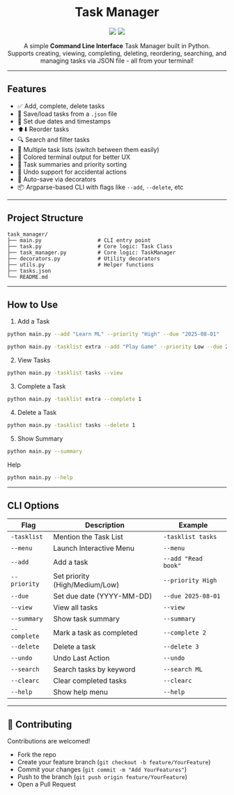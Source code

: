 <h1 align = "center"> Task Manager </h1>

<p align="center">
  <img src="https://img.shields.io/badge/Python-3.8+-blue?logo=python&logoColor=white" />
  <img src="https://img.shields.io/badge/Interface-CLI-informational" />
</p>

<p align = "center">
  A simple <b>Command Line Interface</b> Task Manager built in Python.<br/>Supports creating, viewing, completing, deleting, reordering, searching, and managing tasks via JSON file - all from your terminal!
</p>

---

## Features
- ✅ Add, complete, delete tasks
- 📄 Save/load tasks from a `.json` file
- 📆 Set due dates and timestamps
- ⬆️⬇️ Reorder tasks
- 🔍 Search and filter tasks
- 🎯 Multiple task lists (switch between them easily)
- 🎨 Colored terminal output for better UX
- 🧠 Task summaries and priority sorting
- 🔁 Undo support for accidental actions
- 🔧 Auto-save via decorators
- 📦 Argparse-based CLI with flags like `--add`, `--delete`, etc

---

## Project Structure
```
task_manager/
├── main.py                  # CLI entry point
├── task.py                  # Core logic: Task Class
├── task_manager.py          # Core logic: TaskManager
├── decorators.py            # Utility decorators
├── utils.py                 # Helper functions
├── tasks.json
└── README.md
```

---

## How to Use
1. Add a Task
```bash
python main.py --add "Learn ML" --priority "High" --due "2025-08-01"
```
```bash
python main.py -tasklist extra --add "Play Game" --priority Low --due 2025-09-01
```

2. View Tasks
```bash
python main.py -tasklist tasks --view
```

3. Complete a Task
```bash
python main.py -tasklist extra --complete 1
```

4. Delete a Task
```bash
python main.py -tasklist tasks --delete 1
```

5. Show Summary
```bash
python main.py --summary
```

Help
```bash
python main.py --help
```

---

## CLI Options
| Flag         | Description                    | Example                  |
| ------------ | ------------------------------ | ------------------------ |
| `-tasklist`  | Mention the Task List          | `-tasklist tasks`        |
| `--menu`     | Launch Interactive Menu        | `--menu`                 |
| `--add`      | Add a task                     | `--add "Read book"`      |
| `--priority` | Set priority (High/Medium/Low) | `--priority High`        |
| `--due`      | Set due date (YYYY-MM-DD)      | `--due 2025-08-01`       |
| `--view`     | View all tasks                 | `--view`                 |
| `--summary`  | Show task summary              | `--summary`              |
| `--complete` | Mark a task as completed       | `--complete 2`           |
| `--delete`   | Delete a task                  | `--delete 3`             |
| `--undo`     | Undo Last Action               | `--undo`                 |
| `--search`   | Search tasks by keyword        | `--search ML`            |
| `--clearc`   | Clear completed tasks          | `--clearc`               |
| `--help`     | Show help menu                 | `--help`                 |

---

## 🤝 Contributing
Contributions are welcomed!
- Fork the repo
- Create your feature branch (`git checkout -b feature/YourFeature`)
- Commit your changes (`git commit -m "Add YourFeatures"`)
- Push to the branch (`git push origin feature/YourFeature`)
- Open a Pull Request
